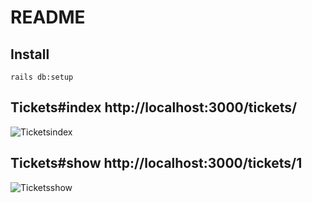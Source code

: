 # README

## Install

```
rails db:setup
```

## Tickets#index http://localhost:3000/tickets/
![Ticketsindex](https://i.imgur.com/II50pRC.png)

## Tickets#show http://localhost:3000/tickets/1
![Ticketsshow](https://i.imgur.com/56QfiTT.png)
